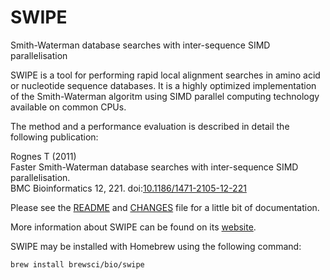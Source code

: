 SWIPE
=====

Smith-Waterman database searches with inter-sequence SIMD parallelisation

SWIPE is a tool for performing rapid local alignment searches in amino acid
or nucleotide sequence databases. It is a highly optimized implementation of
the Smith-Waterman algoritm using SIMD parallel computing technology available
on common CPUs.

The method and a performance evaluation is described in detail the following
publication:

Rognes T (2011)  
Faster Smith-Waterman database searches with inter-sequence SIMD
parallelisation.  
BMC Bioinformatics 12, 221.
doi:[10.1186/1471-2105-12-221](http://dx.doi.org/10.1186/1471-2105-12-221)

Please see the [README](https://github.com/torognes/swipe/blob/master/README)
and [CHANGES](https://github.com/torognes/swipe/blob/master/CHANGES) file for
a little bit of documentation.

More information about SWIPE can be found on its
[website](http://dna.uio.no/swipe/).

SWIPE may be installed with Homebrew using the following command:

`brew install brewsci/bio/swipe`
